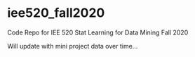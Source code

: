 # iee520_fall2020
Code Repo for IEE 520 Stat Learning for Data Mining Fall 2020

Will update with mini project data over time...
